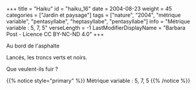 +++
title = "Haiku"
id = "haiku_16"
date = 2004-08-23
weight = 45
categories = ["Jardin et paysage"]
tags = ["nature", "2004", "métrique variable", "pentasyllabe", "heptasyllabe", "pentasyllabe"]
info = "Métrique variable : 5, 7, 5"
verseLength = -1
LastModifierDisplayName = "Barbara Post - Licence CC BY-NC-ND 4.0"
+++

Au bord de l'asphalte

Lancés, les troncs verts et noirs.

Que veulent-ils fuir ?

{{% notice style="primary" %}}
Métrique variable : 5, 7, 5
{{% /notice %}}
